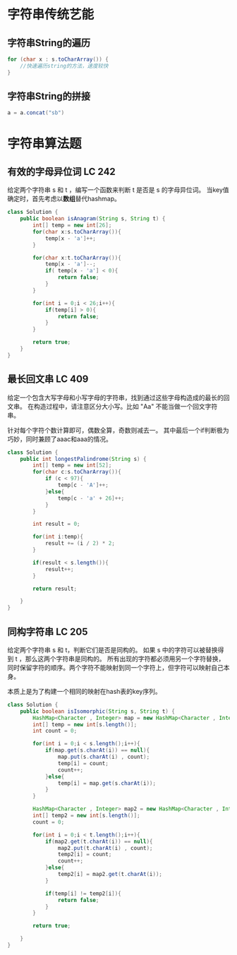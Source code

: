 # 字符串传统艺能

## 字符串String的遍历
```java
for (char x : s.toCharArray()) {
    //快速遍历string的方法，速度较快
}
```


## 字符串String的拼接
```java
a = a.concat("sb")
```

# 字符串算法题

## 有效的字母异位词 LC 242
给定两个字符串 s 和 t ，编写一个函数来判断 t 是否是 s 的字母异位词。
当key值确定时，首先考虑以**数组**替代hashmap。

```java
class Solution {
    public boolean isAnagram(String s, String t) {
        int[] temp = new int[26];
        for(char x:s.toCharArray()){
            temp[x - 'a']++;
        }

        for(char x:t.toCharArray()){
            temp[x - 'a']--;
            if( temp[x - 'a'] < 0){
                return false;
            }
        }

        for(int i = 0;i < 26;i++){
            if(temp[i] > 0){
                return false;
            }
        }

        return true;
    }
}
```

## 最长回文串 LC 409
给定一个包含大写字母和小写字母的字符串，找到通过这些字母构造成的最长的回文串。
在构造过程中，请注意区分大小写。比如 "Aa" 不能当做一个回文字符串。

针对每个字符个数计算即可，偶数全算，奇数则减去一。
其中最后一个if判断极为巧妙，同时兼顾了aaac和aaa的情况。

```java
class Solution {
    public int longestPalindrome(String s) {
        int[] temp = new int[52];
        for(char c:s.toCharArray()){
            if (c < 97){
                temp[c - 'A']++;
            }else{
                temp[c - 'a' + 26]++;
            }
        }

        int result = 0;

        for(int i:temp){
            result += (i / 2) * 2;
        }

        if(result < s.length()){
            result++;
        }

        return result;

    }
}
```

## 同构字符串 LC 205
给定两个字符串 s 和 t，判断它们是否是同构的。
如果 s 中的字符可以被替换得到 t ，那么这两个字符串是同构的。
所有出现的字符都必须用另一个字符替换，同时保留字符的顺序。两个字符不能映射到同一个字符上，但字符可以映射自己本身。

本质上是为了构建一个相同的映射在hash表的key序列。
```java
class Solution {
    public boolean isIsomorphic(String s, String t) {
        HashMap<Character , Integer> map = new HashMap<Character , Integer>();
        int[] temp = new int[s.length()];
        int count = 0;

        for(int i = 0;i < s.length();i++){
            if(map.get(s.charAt(i)) == null){
                map.put(s.charAt(i) , count);
                temp[i] = count;
                count++;
            }else{
                temp[i] = map.get(s.charAt(i));
            }
        }

        HashMap<Character , Integer> map2 = new HashMap<Character , Integer>();
        int[] temp2 = new int[s.length()];
        count = 0;

        for(int i = 0;i < t.length();i++){
            if(map2.get(t.charAt(i)) == null){
                map2.put(t.charAt(i) , count);
                temp2[i] = count;
                count++;
            }else{
                temp2[i] = map2.get(t.charAt(i));
            }

            if(temp[i] != temp2[i]){
                return false;
            }
        }

        return true;

    }
}
```
